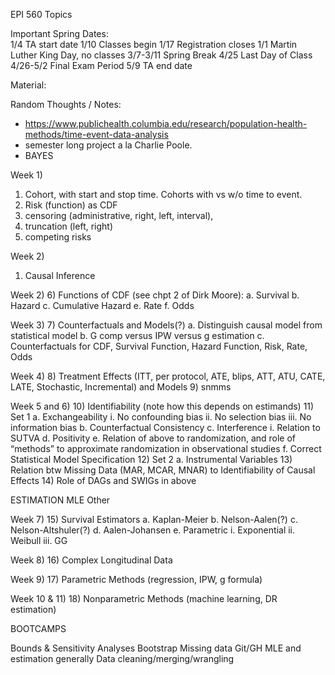 EPI 560 Topics

Important Spring Dates:  
1/4                   TA start date 
1/10                 Classes begin 
1/17                 Registration closes 
1/1                   Martin Luther King Day, no classes 
3/7-3/11           Spring Break 
4/25                 Last Day of Class 
4/26-5/2           Final Exam Period 
5/9                   TA end date

Material: 

Random Thoughts / Notes:
- https://www.publichealth.columbia.edu/research/population-health-methods/time-event-data-analysis
- semester long project a la Charlie Poole.
- BAYES

Week 1)
1)	Cohort, with start and stop time. Cohorts with vs w/o time to event.
2)	Risk (function) as CDF
3)	censoring (administrative, right, left, interval), 
4)	truncation (left, right)
5)	competing risks

Week 2)
1)	Causal Inference

Week 2)
6)	Functions of CDF (see chpt 2 of Dirk Moore):
a.	Survival
b.	Hazard
c.	Cumulative Hazard
e.	Rate
f.	Odds

Week 3)
7)	Counterfactuals and Models(?)
a.	Distinguish causal model from statistical model
b.	G comp versus IPW versus g estimation
c.	Counterfactuals for CDF, Survival Function, Hazard Function, Risk, Rate, Odds

Week 4)
8)	Treatment Effects (ITT, per protocol, ATE, blips, ATT, ATU, CATE, LATE, Stochastic, Incremental) and Models
9)	snmms

Week 5 and 6) 
10)	Identifiability (note how this depends on estimands)
11)	Set 1
a.	Exchangeability
i.	No confounding bias
ii.	No selection bias
iii.	No information bias
b.	Counterfactual Consistency
c.	Interference
i.	Relation to SUTVA
d.	Positivity
e.	Relation of above to randomization, and role of “methods” to approximate randomization in observational studies
f.	Correct Statistical Model Specification
12)	Set 2
a.	Instrumental Variables
13)	Relation btw Missing Data (MAR, MCAR, MNAR) to Identifiability of Causal Effects
14)	Role of DAGs and SWIGs in above

ESTIMATION
	MLE
	Other
	
	

Week 7)
15)	Survival Estimators
a.	Kaplan-Meier
b.	Nelson-Aalen(?)
c.	Nelson-Altshuler(?)
d.	Aalen-Johansen
e.	Parametric
i.	Exponential
ii.	Weibull
iii.	GG


Week 8)
16)	Complex Longitudinal Data

Week 9)
17)	Parametric Methods (regression, IPW, g formula)

Week 10 & 11)
18)	Nonparametric Methods (machine learning, DR estimation)

BOOTCAMPS

Bounds & Sensitivity Analyses
Bootstrap
Missing data
Git/GH
MLE and estimation generally
Data cleaning/merging/wrangling

